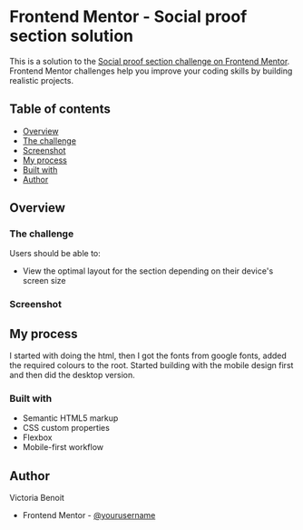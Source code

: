 # Frontend Mentor - Social proof section solution

This is a solution to the [Social proof section challenge on Frontend Mentor](https://www.frontendmentor.io/challenges/social-proof-section-6e0qTv_bA). Frontend Mentor challenges help you improve your coding skills by building realistic projects. 

## Table of contents

- [Overview](#overview)
- [The challenge](#the-challenge)
- [Screenshot](#screenshot)
- [My process](#my-process)
- [Built with](#built-with)
- [Author](#author)

## Overview

### The challenge

Users should be able to:

- View the optimal layout for the section depending on their device's screen size

### Screenshot



## My process
I started with doing the html, then I got the fonts from google fonts, added the required colours to the root. Started building with the mobile design first and then did the desktop version. 

### Built with

- Semantic HTML5 markup
- CSS custom properties
- Flexbox
- Mobile-first workflow


## Author
Victoria Benoit
- Frontend Mentor - [@yourusername](https://www.frontendmentor.io/profile/yourusername)
